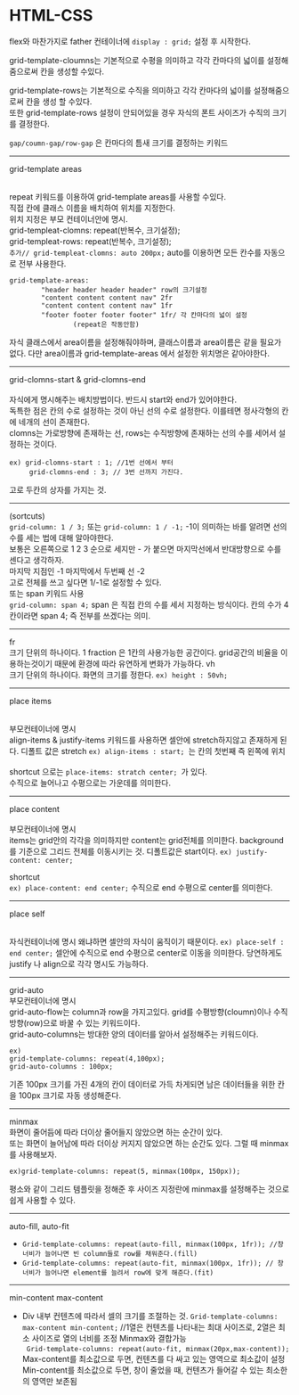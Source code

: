 # HTML-CSS

flex와 마찬가지로
father 컨테이너에 ```display : grid;``` 설정 후 시작한다.<br>

grid-template-cloumns는 기본적으로 수평을 의미하고 각각 칸마다의 넓이를 설정해줌으로써 칸을 생성할 수있다.<br>

grid-template-rows는 기본적으로 수직을 의미하고 각각 칸마다의 넓이를 설정해줌으로써 칸을 생성 할 수있다.<br>
또한 grid-template-rows 설정이 안되어있을 경우 자식의 폰트 사이즈가 수직의 크기를 결정한다.<br>

```gap/coumn-gap/row-gap``` 은 칸마다의 틈새 크기를 결정하는 키워드

----------------------------------------------------------
grid-template areas<br><br>

repeat 키워드를 이용하여 grid-template areas를 사용할 수있다.<br> 
직접 칸에 클래스 이름을 배치하여 위치를 지정한다.  <br>
위치 지정은 부모 컨테이너안에 명시.<br>
grid-templeat-clomns: repeat(반복수, 크기설정);<br>
grid-templeat-rows: repeat(반복수, 크기설정);<br>
```추가// grid-templeat-clomns: auto 200px;```
auto를 이용하면 모든 칸수를 자동으로 전부 사용한다.<br>
```
grid-template-areas:
        "header header header header" row의 크기설정
        "content content content nav" 2fr
        "content content content nav" 1fr
        "footer footer footer footer" 1fr/ 각 칸마다의 넓이 설정
				(repeat은 작동안함)
```
자식 클래스에서 area이름을 설정해줘야하며, 클래스이름과 area이름은 같을 필요가 없다. 다만 area이름과 grid-template-areas 에서 설정한 위치명은 같아야한다.

------------------------------------------------------------
grid-clomns-start & grid-clomns-end
<br><br>
자식에게 명시해주는 배치방법이다.
반드시 start와 end가 있어야한다.
<br>
독특한 점은 칸의 수로 설정하는 것이 아닌 선의 수로 설정한다. 이를테면 정사각형의 칸에 네개의 선이 존재한다.<br>
clomns는 가로방향에 존재하는 선, rows는 수직방향에 존재하는 선의 수를 세어서 설정하는 것이다.
```
ex) grid-clomns-start : 1; //1번 선에서 부터
     grid-clomns-end : 3; // 3번 선까지 가진다. 
```
고로 두칸의 상자를 가지는 것.

--------------------------------------------
(sortcuts)<br>
```grid-column: 1 / 3;```
또는
```grid-column: 1 / -1;```
-1이 의미하는 바를 알려면 선의 수를 세는 법에 대해 알아야한다. <br>
보통은 오른쪽으로 1 2 3 순으로 세지만 - 가 붙으면 마지막선에서 반대방향으로 수를 센다고 생각하자.<br> 
마지막 지점인 -1 마지막에서 두번째 선 -2  
고로 전체를 쓰고 싶다면 1/-1로 설정할 수 있다.
<br>
또는 span 키워드 사용<br>
```grid-column: span 4;```
span 은 직접 칸의 수를 세서 지정하는 방식이다. 칸의 수가 4칸이라면 span 4; 즉 전부를 쓰겠다는 의미.

------------------------------------------------------------
fr<br> 
크기 단위의 하나이다. 1 fraction 은 1칸의 사용가능한 공간이다. grid공간의 비율을 이용하는것이기 때문에 환경에 따라 유연하게 변화가 가능하다.
vh <br>
크기 단위의 하나이다. 화면의 크기를 정한다.
```ex) height : 50vh;```  

-----------------------------------------------------------------------
place items<br><br>

부모컨테이너에 명시<br>
align-items & justify-items 키워드를 사용하면 셀안에 stretch하지않고 존재하게 된다. 디폴트 값은 stretch
```ex) align-items : start; ```는 칸의 첫번째 즉 왼쪽에 위치
<br><br>
shortcut 으로는 ```place-items: stratch center; ```가 있다.
<br>수직으로 늘어나고 수평으로는 가운데를 의미한다.

--------------------------------------------------------------------
place content
<br><br>
부모컨테이너에 명시<br>
items는 grid안의 각각을 의미하지만 content는 grid전체를 의미한다. background를 기준으로 그리드 전체를 이동시키는 것. 디폴트값은 start이다.
```ex) justify-content: center;```

shortcut<br> 
```ex) place-content: end center;```
수직으로 end 수평으로 center를 의미한다.

---------------------------------------------------------------------
place self<br><br>

자식컨테이너에 명시 왜냐하면 셀안의 자식이 움직이기 때문이다.
```ex) place-self : end center;```
셀안에 수직으로 end 수평으로 center로 이동을 의미한다.
당연하게도 justify 나 align으로 각각 명시도 가능하다.

-----------------------------------------------------------------------
grid-auto<br>
부모컨테이너에 명시<br>
grid-auto-flow는 column과 row을 가지고있다. grid를 수평방향(cloumn)이나 수직방향(row)으로 바꿀 수 있는 키워드이다.
<br>
grid-auto-columns는 방대한 양의 데이터를 알아서 설정해주는 키워드이다. 
```
ex) 
grid-template-columns: repeat(4,100px);
grid-auto-columns : 100px;
```
기존 100px 크기를 가진 4개의 칸이 데이터로 가득 차게되면 남은 데이터들을 위한 칸을 100px 크기로 자동 생성해준다.

------------------------------------------------------------------------
minmax
<br>
화면이 줄어듬에 따라 더이상 줄어들지 않았으면 하는 순간이 있다.<br> 
또는 화면이 늘어남에 따라 더이상 커지지 않았으면 하는 순간도 있다. 그럴 때 minmax를 사용해보자.
```
ex)grid-template-columns: repeat(5, minmax(100px, 150px));
```
평소와 같이 그리드 템플릿을 정해준 후 사이즈 지정란에 minmax를 설정해주는 것으로 쉽게 사용할 수 있다.

---------------------------------------------------------------------------
auto-fill, auto-fit
<br>
- ```Grid-template-columns: repeat(auto-fill, minmax(100px, 1fr)); //창 너비가 늘어나면 빈 column들로 row를 채워준다.(fill)```
- ```Grid-template-columns: repeat(auto-fit, minmax(100px, 1fr)); // 창 너비가 늘어나면 element를 늘려서 row에 맞게 해준다.(fit)```
----------------------------------------------------------------------------
min-content max-content
<br>
- Div 내부 컨텐츠에 따라서 셀의 크기를 조절하는 것.
```Grid-template-columns: max-content min-content;``` //1열은 컨텐츠를 나타내는 최대 사이즈로, 2열은 최소 사이즈로 열의 너비를 조정
Minmax와 결합가능<br>
``` Grid-template-columns: repeat(auto-fit, minmax(20px,max-content));```
Max-content를 최소값으로 두면, 컨텐츠를 다 싸고 있는 영역으로 최소값이 설정<br>
Min-content를 최소값으로 두면, 창이 줄었을 때, 컨텐츠가 들어갈 수 있는 최소한의 영역만 보존됨<br>
